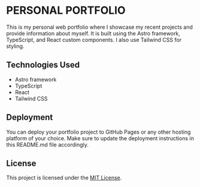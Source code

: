 # PERSONAL PORTFOLIO

This is my personal web portfolio where I showcase my recent projects and provide information about myself. It is built using the Astro framework, TypeScript, and React custom components. I also use Tailwind CSS for styling.

## Technologies Used

- Astro framework
- TypeScript
- React
- Tailwind CSS

## Deployment

You can deploy your portfolio project to GitHub Pages or any other hosting platform of your choice. Make sure to update the deployment instructions in this README.md file accordingly.

## License

This project is licensed under the [MIT License](https://opensource.org/licenses/MIT).
